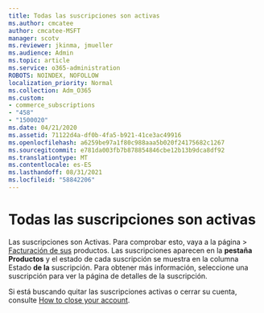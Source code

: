 ```yaml
---
title: Todas las suscripciones son activas
ms.author: cmcatee
author: cmcatee-MSFT
manager: scotv
ms.reviewer: jkinma, jmueller
ms.audience: Admin
ms.topic: article
ms.service: o365-administration
ROBOTS: NOINDEX, NOFOLLOW
localization_priority: Normal
ms.collection: Adm_O365
ms.custom:
- commerce_subscriptions
- "458"
- "1500020"
ms.date: 04/21/2020
ms.assetid: 71122d4a-df0b-4fa5-b921-41ce3ac49916
ms.openlocfilehash: a6259be97a1f80c988aaa5b020f24175682c1267
ms.sourcegitcommit: e781da003fb7b878854846cbe12b13b9dca8df92
ms.translationtype: MT
ms.contentlocale: es-ES
ms.lasthandoff: 08/31/2021
ms.locfileid: "58842206"
---
```

# <a name="all-subscriptions-are-active"></a>Todas las suscripciones son activas

Las suscripciones son Activas. Para comprobar esto, vaya  a la página \> [Facturación de sus](https://go.microsoft.com/fwlink/p/?linkid=842054) productos. Las suscripciones aparecen en la **pestaña Productos** y el estado de cada suscripción se muestra en la columna Estado **de la** suscripción. Para obtener más información, seleccione una suscripción para ver la página de detalles de la suscripción.
  
Si está buscando quitar las suscripciones activas o cerrar su cuenta, consulte [How to close your account](https://docs.microsoft.com/microsoft-365/commerce/close-your-account?view=o365-worldwide).
